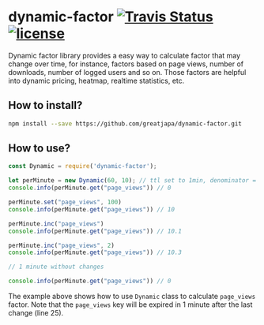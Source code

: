 # dynamic-factor <a href="https://travis-ci.org/greatjapa/dynamic-factor"><img alt="Travis Status" src="https://travis-ci.org/greatjapa/dynamic-factor.svg?branch=master"></a> [![license](https://img.shields.io/github/license/mashape/apistatus.svg?maxAge=2592000)](https://github.com/greatjapa/dynamic-factor/blob/master/LICENSE)

Dynamic factor library provides a easy way to calculate factor that may change over time, for instance, factors based on page views, number of downloads, number of logged users and so on. Those factors are helpful into dynamic pricing, heatmap, realtime statistics, etc.


## How to install?
```bash
npm install --save https://github.com/greatjapa/dynamic-factor.git
```

## How to use?

```javascript
const Dynamic = require('dynamic-factor');

let perMinute = new Dynamic(60, 10); // ttl set to 1min, denominator = 10
console.info(perMinute.get("page_views")) // 0

perMinute.set("page_views", 100)
console.info(perMinute.get("page_views")) // 10

perMinute.inc("page_views")
console.info(perMinute.get("page_views")) // 10.1

perMinute.inc("page_views", 2)
console.info(perMinute.get("page_views")) // 10.3

// 1 minute without changes

console.info(perMinute.get("page_views")) // 0
```

The example above shows how to use `Dynamic` class to calculate `page_views` factor. Note that the `page_views` key will be expired in 1 minute after the last change (line 25).  

